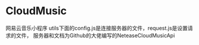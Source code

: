# CloudMusic
网易云音乐小程序
utils下面的config.js是连接服务器的文件，request.js是设置请求的文件，
服务器和文档为Github的大佬编写的NeteaseCloudMusicApi

